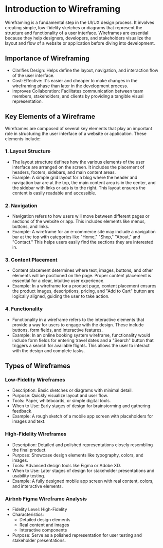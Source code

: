 # Introduction to Wireframing

Wireframing is a fundamental step in the UI/UX design process. It involves creating simple, low-fidelity sketches or diagrams that represent the structure and functionality of a user interface. Wireframes are essential because they help designers, developers, and stakeholders visualize the layout and flow of a website or application before diving into development.

## Importance of Wireframing
- Clarifies Design: Helps define the layout, navigation, and interaction flow of the user interface.
- Cost-Effective: It's easier and cheaper to make changes in the wireframing phase than later in the development process.
- Improves Collaboration: Facilitates communication between team members, stakeholders, and clients by providing a tangible visual representation.

## Key Elements of a Wireframe

Wireframes are composed of several key elements that play an important role in structuring the user interface of a website or application. These elements include:

### 1. Layout Structure
   - The layout structure defines how the various elements of the user interface are arranged on the screen. It includes the placement of headers, footers, sidebars, and main content areas.
   - Example: A simple grid layout for a blog where the header and navigation bar are at the top, the main content area is in the center, and the sidebar with links or ads is to the right. This layout ensures the content is easily readable and accessible.

### 2. Navigation
   - Navigation refers to how users will move between different pages or sections of the website or app. This includes elements like menus, buttons, and links.
   - Example: A wireframe for an e-commerce site may include a navigation bar at the top with categories like "Home," "Shop," "About," and "Contact." This helps users easily find the sections they are interested in.

### 3. Content Placement
   - Content placement determines where text, images, buttons, and other elements will be positioned on the page. Proper content placement is essential for a clear, intuitive user experience.
   - Example: In a wireframe for a product page, content placement ensures the product images, descriptions, pricing, and "Add to Cart" button are logically aligned, guiding the user to take action.

### 4. Functionality
   - Functionality in a wireframe refers to the interactive elements that provide a way for users to engage with the design. These include buttons, form fields, and interactive features.
   - Example: In an online booking system wireframe, functionality would include form fields for entering travel dates and a "Search" button that triggers a search for available flights. This allows the user to interact with the design and complete tasks.

## Types of Wireframes

### Low-Fidelity Wireframes
- Description: Basic sketches or diagrams with minimal detail.
- Purpose: Quickly visualize layout and user flow.
- Tools: Paper, whiteboards, or simple digital tools.
- When to Use: Early stages of design for brainstorming and gathering feedback.
- Example: A rough sketch of a mobile app screen with placeholders for images and text.

### High-Fidelity Wireframes
- Description: Detailed and polished representations closely resembling the final product.
- Purpose: Showcase design elements like typography, colors, and images.
- Tools: Advanced design tools like Figma or Adobe XD.
- When to Use: Later stages of design for stakeholder presentations and usability testing.
- Example: A fully designed mobile app screen with real content, colors, and interactive elements.

### Airbnb Figma Wireframe Analysis
- Fidelity Level: High-Fidelity
- Characteristics:
  - Detailed design elements
  - Real content and images
  - Interactive components
- Purpose: Serve as a polished representation for user testing and stakeholder presentations.

